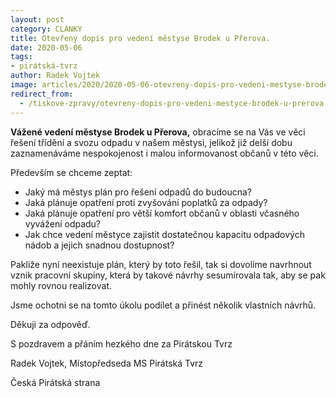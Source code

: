 ```yaml
---
layout: post
category: CLANKY
title: Otevřený dopis pro vedení městyse Brodek u Přerova.
date: 2020-05-06
tags: 
- pirátská-tvrz
author: Radek Vojtek
image: articles/2020/2020-05-06-otevreny-dopis-pro-vedeni-mestyse-brodek-u-prerova.jpg #751x422 pixelu
redirect_from:
  - /tiskove-zpravy/otevreny-dopis-pro-vedeni-mestyce-brodek-u-prerova.html
---
```

**Vážené vedení městyse Brodek u Přerova,** obracíme se na Vás ve věci řešení třídění a svozu odpadu v našem městysi, jelikož již delší dobu zaznamenáváme nespokojenost i malou informovanost občanů v této věci.

Především se chceme zeptat:
* Jaký má městys plán pro řešení odpadů do budoucna?
* Jaká plánuje opatření proti zvyšování poplatků za odpady?
* Jaká plánuje opatření pro větší komfort občanů v oblasti včasného vyvážení odpadu?
* Jak chce vedení městyce zajistit dostatečnou kapacitu odpadových nádob a jejich snadnou dostupnost?

Pakliže nyní neexistuje plán, který by toto řešil, tak si dovolíme navrhnout vznik pracovní skupiny, která by takové návrhy sesumírovala tak, aby se pak mohly rovnou realizovat.

Jsme ochotni se na tomto úkolu podílet a přinést několik vlastních návrhů.

Děkuji za odpověď.

S pozdravem a přáním hezkého dne za Pirátskou Tvrz

Radek Vojtek, Místopředseda MS Pirátská Tvrz

Česká Pirátská strana
